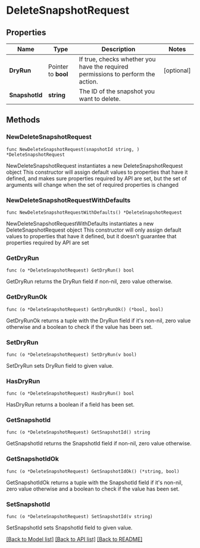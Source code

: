 # DeleteSnapshotRequest

## Properties

Name | Type | Description | Notes
------------ | ------------- | ------------- | -------------
**DryRun** | Pointer to **bool** | If true, checks whether you have the required permissions to perform the action. | [optional] 
**SnapshotId** | **string** | The ID of the snapshot you want to delete. | 

## Methods

### NewDeleteSnapshotRequest

`func NewDeleteSnapshotRequest(snapshotId string, ) *DeleteSnapshotRequest`

NewDeleteSnapshotRequest instantiates a new DeleteSnapshotRequest object
This constructor will assign default values to properties that have it defined,
and makes sure properties required by API are set, but the set of arguments
will change when the set of required properties is changed

### NewDeleteSnapshotRequestWithDefaults

`func NewDeleteSnapshotRequestWithDefaults() *DeleteSnapshotRequest`

NewDeleteSnapshotRequestWithDefaults instantiates a new DeleteSnapshotRequest object
This constructor will only assign default values to properties that have it defined,
but it doesn't guarantee that properties required by API are set

### GetDryRun

`func (o *DeleteSnapshotRequest) GetDryRun() bool`

GetDryRun returns the DryRun field if non-nil, zero value otherwise.

### GetDryRunOk

`func (o *DeleteSnapshotRequest) GetDryRunOk() (*bool, bool)`

GetDryRunOk returns a tuple with the DryRun field if it's non-nil, zero value otherwise
and a boolean to check if the value has been set.

### SetDryRun

`func (o *DeleteSnapshotRequest) SetDryRun(v bool)`

SetDryRun sets DryRun field to given value.

### HasDryRun

`func (o *DeleteSnapshotRequest) HasDryRun() bool`

HasDryRun returns a boolean if a field has been set.

### GetSnapshotId

`func (o *DeleteSnapshotRequest) GetSnapshotId() string`

GetSnapshotId returns the SnapshotId field if non-nil, zero value otherwise.

### GetSnapshotIdOk

`func (o *DeleteSnapshotRequest) GetSnapshotIdOk() (*string, bool)`

GetSnapshotIdOk returns a tuple with the SnapshotId field if it's non-nil, zero value otherwise
and a boolean to check if the value has been set.

### SetSnapshotId

`func (o *DeleteSnapshotRequest) SetSnapshotId(v string)`

SetSnapshotId sets SnapshotId field to given value.



[[Back to Model list]](../README.md#documentation-for-models) [[Back to API list]](../README.md#documentation-for-api-endpoints) [[Back to README]](../README.md)



